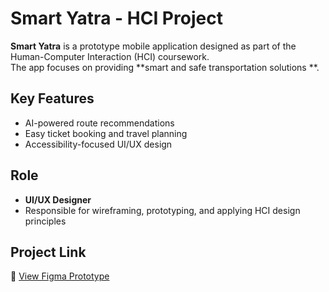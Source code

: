 # Smart Yatra - HCI Project

**Smart Yatra** is a prototype mobile application designed as part of the Human-Computer Interaction (HCI) coursework.  
The app focuses on providing **smart and safe transportation solutions **.

## Key Features  
- AI-powered route recommendations  
- Easy ticket booking and travel planning  
- Accessibility-focused UI/UX design  

## Role
- **UI/UX Designer**  
- Responsible for wireframing, prototyping, and applying HCI design principles  

## Project Link
🔗 [View Figma Prototype](https://www.figma.com/design/FeMHzAPjdpf5j0Cl3Htzdv/HCI-test?node-id=0-1&t=hLfPYsEG4D19Cl51-1)


